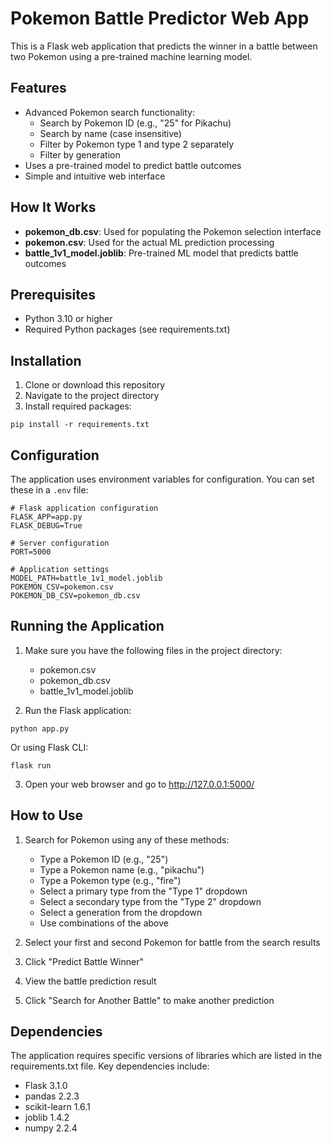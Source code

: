 # Pokemon Battle Predictor Web App

This is a Flask web application that predicts the winner in a battle between two Pokemon using a pre-trained machine learning model.

## Features

- Advanced Pokemon search functionality:
  - Search by Pokemon ID (e.g., "25" for Pikachu)
  - Search by name (case insensitive)
  - Filter by Pokemon type 1 and type 2 separately
  - Filter by generation
- Uses a pre-trained model to predict battle outcomes
- Simple and intuitive web interface

## How It Works

- **pokemon_db.csv**: Used for populating the Pokemon selection interface
- **pokemon.csv**: Used for the actual ML prediction processing
- **battle_1v1_model.joblib**: Pre-trained ML model that predicts battle outcomes

## Prerequisites

- Python 3.10 or higher
- Required Python packages (see requirements.txt)

## Installation

1. Clone or download this repository
2. Navigate to the project directory
3. Install required packages:

```
pip install -r requirements.txt
```

## Configuration

The application uses environment variables for configuration. You can set these in a `.env` file:

```
# Flask application configuration
FLASK_APP=app.py
FLASK_DEBUG=True

# Server configuration
PORT=5000

# Application settings
MODEL_PATH=battle_1v1_model.joblib
POKEMON_CSV=pokemon.csv
POKEMON_DB_CSV=pokemon_db.csv
```

## Running the Application

1. Make sure you have the following files in the project directory:
   - pokemon.csv
   - pokemon_db.csv
   - battle_1v1_model.joblib

2. Run the Flask application:

```
python app.py
```

Or using Flask CLI:

```
flask run
```

3. Open your web browser and go to http://127.0.0.1:5000/

## How to Use

1. Search for Pokemon using any of these methods:
   - Type a Pokemon ID (e.g., "25")
   - Type a Pokemon name (e.g., "pikachu")
   - Type a Pokemon type (e.g., "fire")
   - Select a primary type from the "Type 1" dropdown
   - Select a secondary type from the "Type 2" dropdown
   - Select a generation from the dropdown
   - Use combinations of the above
   
2. Select your first and second Pokemon for battle from the search results

3. Click "Predict Battle Winner"

4. View the battle prediction result

5. Click "Search for Another Battle" to make another prediction

## Dependencies

The application requires specific versions of libraries which are listed in the requirements.txt file. Key dependencies include:

- Flask 3.1.0
- pandas 2.2.3
- scikit-learn 1.6.1
- joblib 1.4.2
- numpy 2.2.4 